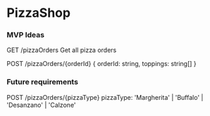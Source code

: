 # PizzaShop

### MVP Ideas

GET /pizzaOrders
Get all pizza orders

POST /pizzaOrders/{orderId}
{ orderId: string, toppings: string[] }

### Future requirements

POST /pizzaOrders/{pizzaType}
pizzaType: 'Margherita' | 'Buffalo' | 'Desanzano' | 'Calzone'
